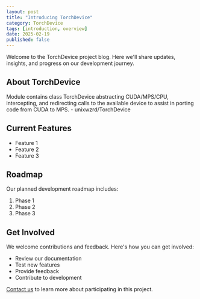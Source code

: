 ```yaml
---
layout: post
title: "Introducing TorchDevice"
category: TorchDevice
tags: [introduction, overview]
date: 2025-02-19
published: false
---
```


Welcome to the TorchDevice project blog. Here we'll share updates, insights, and progress on our development journey.

<!--more-->

## About TorchDevice

Module contains class TorchDevice abstracting CUDA/MPS/CPU, intercepting, and redirecting calls to the available device to assist in porting code from CUDA to MPS. - unixwzrd/TorchDevice

## Current Features

- Feature 1
- Feature 2
- Feature 3

## Roadmap

Our planned development roadmap includes:

1. Phase 1
2. Phase 2
3. Phase 3

## Get Involved

We welcome contributions and feedback. Here's how you can get involved:

- Review our documentation
- Test new features
- Provide feedback
- Contribute to development

[Contact us](/contact) to learn more about participating in this project.
